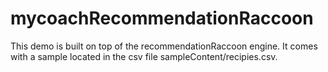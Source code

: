 mycoachRecommendationRaccoon
============================

This demo is built on top of the recommendationRaccoon engine. It comes with a sample located in the csv file sampleContent/recipies.csv.
